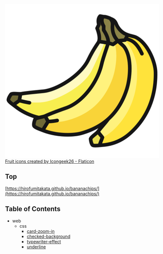 ![BananaChips](./shared/img/bananas.png "Fruit icons")  
[Fruit icons created by Icongeek26 - Flaticon](https://www.flaticon.com/free-icons/fruit)

## Top
[https://hirofumitakata.github.io/bananachips/](https://hirofumitakata.github.io/bananachips/)

## Table of Contents

* web
	* css
		* [card-zoom-in](https://hirofumitakata.github.io/bananachips/web/css/card-zoom-in/)
		* [checked-background](https://hirofumitakata.github.io/bananachips/web/css/checked-background/)
		* [typewriter-effect](https://hirofumitakata.github.io/bananachips/web/css/typewriter-effect/)
		* [underline](https://hirofumitakata.github.io/bananachips/web/css/underline/)
